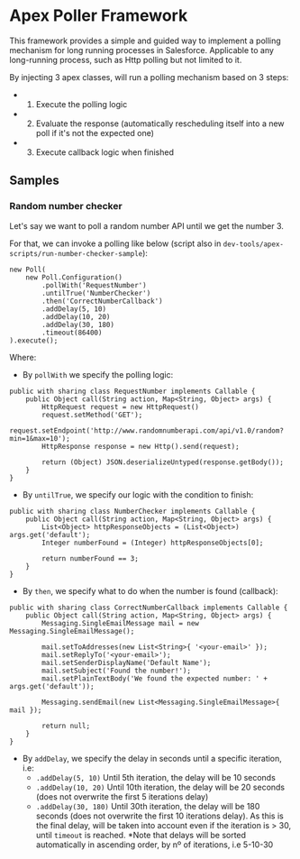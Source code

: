 # Apex Poller Framework

This framework provides a simple and guided way to implement a polling mechanism for long running processes in Salesforce. Applicable to any long-running process, such as Http polling but not limited to it.

By injecting 3 apex classes, will run a polling mechanism based on 3 steps:
-   1) Execute the polling logic
-   2) Evaluate the response (automatically rescheduling itself into a new poll if it's not the expected one)
-   3) Execute callback logic when finished

## Samples
### Random number checker

Let's say we want to poll a random number API until we get the number 3.

For that, we can invoke a polling like below (script also in `dev-tools/apex-scripts/run-number-checker-sample`):
```
new Poll(
    new Poll.Configuration()
        .pollWith('RequestNumber')
        .untilTrue('NumberChecker')
        .then('CorrectNumberCallback')
        .addDelay(5, 10)
        .addDelay(10, 20)
        .addDelay(30, 180)
        .timeout(86400)
).execute();
```
Where:
- By `pollWith` we specify the polling logic:

```
public with sharing class RequestNumber implements Callable {
    public Object call(String action, Map<String, Object> args) {
        HttpRequest request = new HttpRequest()
        request.setMethod('GET');
        request.setEndpoint('http://www.randomnumberapi.com/api/v1.0/random?min=1&max=10');
        HttpResponse response = new Http().send(request);

        return (Object) JSON.deserializeUntyped(response.getBody());
    }
}
```

- By `untilTrue`, we specify our logic with the condition to finish:

```
public with sharing class NumberChecker implements Callable {
    public Object call(String action, Map<String, Object> args) {
        List<Object> httpResponseObjects = (List<Object>) args.get('default');
        Integer numberFound = (Integer) httpResponseObjects[0];

        return numberFound == 3;
    }
}
```

- By `then`, we specify what to do when the number is found (callback):
```
public with sharing class CorrectNumberCallback implements Callable {
    public Object call(String action, Map<String, Object> args) {
        Messaging.SingleEmailMessage mail = new Messaging.SingleEmailMessage();

        mail.setToAddresses(new List<String>{ '<your-email>' });
        mail.setReplyTo('<your-email>');
        mail.setSenderDisplayName('Default Name');
        mail.setSubject('Found the number!');
        mail.setPlainTextBody('We found the expected number: ' + args.get('default'));

        Messaging.sendEmail(new List<Messaging.SingleEmailMessage>{ mail });

        return null;
    }
}
```
- By `addDelay`, we specify the delay in seconds until a specific iteration, i.e:
    - `.addDelay(5, 10)` Until 5th iteration, the delay will be 10 seconds
    - `.addDelay(10, 20)` Until 10th iteration, the delay will be 20 seconds (does not overwrite the first 5 iterations delay)
    - `.addDelay(30, 180)` Until 30th iteration, the delay will be 180 seconds (does not overwrite the first 10 iterations delay). As this is the final delay, will be taken into account even if the iteration is > 30, until `timeout` is reached.
*Note that delays will be sorted automatically in ascending order, by nº of iterations, i.e 5-10-30